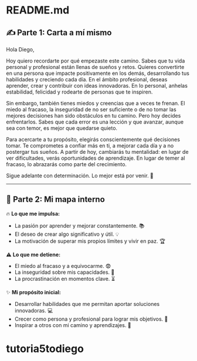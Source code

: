 # README.md

## ✍️ Parte 1: Carta a mí mismo

Hola Diego,

Hoy quiero recordarte por qué empezaste este camino. Sabes que tu vida personal y profesional están llenas de sueños y retos. Quieres convertirte en una persona que impacte positivamente en los demás, desarrollando tus habilidades y creciendo cada día. En el ámbito profesional, deseas aprender, crear y contribuir con ideas innovadoras. En lo personal, anhelas estabilidad, felicidad y rodearte de personas que te inspiren.

Sin embargo, también tienes miedos y creencias que a veces te frenan. El miedo al fracaso, la inseguridad de no ser suficiente o de no tomar las mejores decisiones han sido obstáculos en tu camino. Pero hoy decides enfrentarlos. Sabes que cada error es una lección y que avanzar, aunque sea con temor, es mejor que quedarse quieto.

Para acercarte a tu propósito, elegirás conscientemente qué decisiones tomar. Te comprometes a confiar más en ti, a mejorar cada día y a no postergar tus sueños. A partir de hoy, cambiarás tu mentalidad: en lugar de ver dificultades, verás oportunidades de aprendizaje. En lugar de temer al fracaso, lo abrazarás como parte del crecimiento.

Sigue adelante con determinación. Lo mejor está por venir. 🚀

---

## 💬 Parte 2: Mi mapa interno

🔥 **Lo que me impulsa:**
- La pasión por aprender y mejorar constantemente. 📚
- El deseo de crear algo significativo y útil. 💡
- La motivación de superar mis propios límites y vivir en paz. 🏆

⚠️ **Lo que me detiene:**
- El miedo al fracaso y a equivocarme. 😨
- La inseguridad sobre mis capacidades. 🤔
- La procrastinación en momentos clave. ⏳

✨ **Mi propósito inicial:**
- Desarrollar habilidades que me permitan aportar soluciones innovadoras. 💻
- Crecer como persona y profesional para lograr mis objetivos. 🎯
- Inspirar a otros con mi camino y aprendizajes. 🌟

# tutoria5todiego
